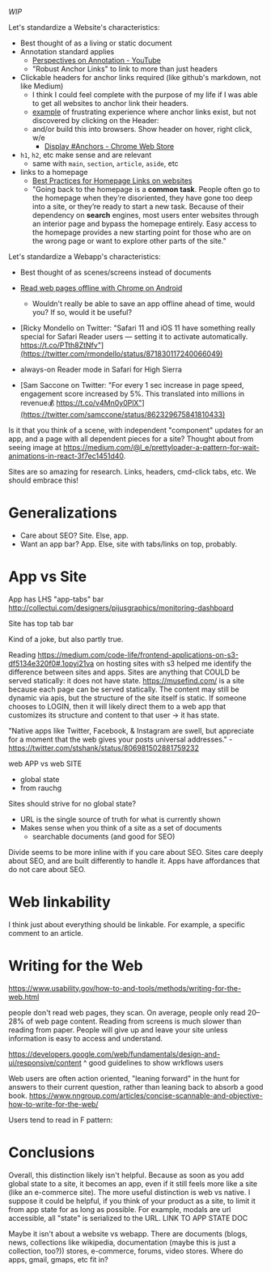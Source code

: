 _WIP_

Let's standardize a Website's characteristics:
- Best thought of as a living or static document
- Annotation standard applies
  - [Perspectives on Annotation - YouTube](https://www.youtube.com/watch?v=m2cJNDs7y2Y)
  - "Robust Anchor Links" to link to more than just headers
- Clickable headers for anchor links required (like github's markdown, not like Medium)
  - I think I could feel complete with the purpose of my life if I was able to get all websites to anchor link their headers.
  - [example](https://developer.android.com/training/gestures/scale.html#pan) of frustrating experience where anchor links exist, but not discovered by clicking on the Header:
  - and/or build this into browsers. Show header on hover, right click, w/e
    - [Display \#Anchors \- Chrome Web Store](https://chrome.google.com/webstore/detail/display-anchors/poahndpaaanbpbeafbkploiobpiiieko?utm_source=chrome-app-launcher-info-dialog)
- `h1`, `h2`, etc make sense and are relevant
  - same with `main`, `section`, `article`, `aside`, etc
- links to a homepage
  - [Best Practices for Homepage Links on websites](https://www.nngroup.com/articles/homepage-links/?utm_source=frontendfocus&utm_medium=email)
  - "Going back to the homepage is a **common task**. People often go to the homepage when they’re disoriented, they have gone too deep into a site, or they’re ready to start a new task. Because of their dependency on **search** engines, most users enter websites through an interior page and bypass the homepage entirely. Easy access to the homepage provides a new starting point for those who are on the wrong page or want to explore other parts of the site."

Let's standardize a Webapp's characteristics:
- Best thought of as scenes/screens instead of documents

- [Read web pages offline with Chrome on Android](https://blog.google/products/chrome/read-web-pages-offline-chrome-android/)
  - Wouldn't really be able to save an app offline ahead of time, would you? If so, would it be useful?
- [Ricky Mondello on Twitter: "Safari 11 and iOS 11 have something really special for Safari Reader users — setting it to activate automatically. https://t.co/PTth8ZtNfv"](https://twitter.com/rmondello/status/871830117240066049)
- always-on Reader mode in Safari for High Sierra

- [Sam Saccone on Twitter: "For every 1 sec increase in page speed, engagement score increased by 5%. This translated into millions in revenue💰 https://t.co/v4Mn0y0PlX"](https://twitter.com/samccone/status/862329675841810433)

Is it that you think of a scene, with independent "component" updates for an app, and a page with all dependent pieces for a site? Thought about from seeing image at https://medium.com/@l_e/prettyloader-a-pattern-for-wait-animations-in-react-3f7ec1451d40.

Sites are so amazing for research. Links, headers, cmd-click tabs, etc. We should embrace this!

# Generalizations
- Care about SEO? Site. Else, app.
- Want an app bar? App. Else, site with tabs/links on top, probably.

# App vs Site
App has LHS "app-tabs" bar http://collectui.com/designers/pijusgraphics/monitoring-dashboard

Site has top tab bar

Kind of a joke, but also partly true.

Reading https://medium.com/code-life/frontend-applications-on-s3-df5134e320f0#.1opyi21va on hosting sites with s3 helped me identify the difference between sites and apps. Sites are anything that COULD be served statically: it does not have state. https://musefind.com/ is a site because each page can be served statically. The content may still be dynamic via apis, but the structure of the site itself is static. If someone chooses to LOGIN, then it will likely direct them to a web app that customizes its structure and content to that user -> it has state.

"Native apps like Twitter, Facebook, & Instagram are swell, but appreciate for a moment that the web gives your posts universal addresses."
-https://twitter.com/stshank/status/806981502881759232


web APP vs web SITE
- global state
- from rauchg

Sites should strive for no global state?
- URL is the single source of truth for what is currently shown
- Makes sense when you think of a site as a set of documents
  - searchable documents (and good for SEO)

Divide seems to be more inline with if you care about SEO. Sites care deeply about SEO, and are built differently to handle it. Apps have affordances that do not care about SEO.

# Web linkability
I think just about everything should be linkable. For example, a specific comment to an article.

# Writing for the Web
https://www.usability.gov/how-to-and-tools/methods/writing-for-the-web.html

people don't read web pages, they scan. On average, people only read 20–28% of web page content. Reading from screens is much slower than reading from paper. People will give up and leave your site unless information is easy to access and understand.

https://developers.google.com/web/fundamentals/design-and-ui/responsive/content
 ^ good guidelines to show wrkflows users

Web users are often action oriented, "leaning forward" in the hunt for answers to their current question, rather than leaning back to absorb a good book.
https://www.nngroup.com/articles/concise-scannable-and-objective-how-to-write-for-the-web/

Users tend to read in F pattern: 


# Conclusions
Overall, this distinction likely isn't helpful. Because as soon as you add global state to a site, it becomes an app, even if it still feels more like a site (like an e-commerce site). The more useful distinction is web vs native. I suppose it could be helpful, if you think of your product as a site, to limit it from app state for as long as possible. For example, modals are url accessible, all "state" is serialized to the URL. LINK TO APP STATE DOC

Maybe it isn't about a website vs webapp. There are documents (blogs, news, collections like wikipedia, documentation (maybe this is just a collection, too?)) stores, e-commerce, forums, video stores. Where do apps, gmail, gmaps, etc fit in?
